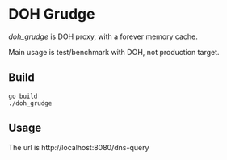 # DOH Grudge

*doh_grudge* is DOH proxy, with a forever memory cache.

Main usage is test/benchmark with DOH, not production target.

## Build
    go build
    ./doh_grudge

## Usage

The url is http://localhost:8080/dns-query
